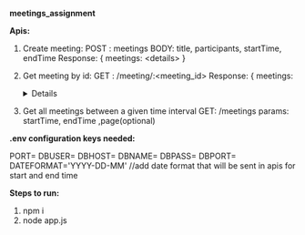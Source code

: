 **meetings_assignment**


**Apis:**

1. Create meeting:
   POST : meetings
   BODY:  title, participants, startTime, endTime 
   Response: { meetings: \<details\> }
  
2. Get meeting by id:
   GET : /meeting/:<meeting_id>
   Response: { meetings: <details> }
  
3. Get all meetings between a given time interval
   GET: /meetings
   params: startTime, endTime ,page(optional)
   
   
**.env configuration keys needed:**
 
PORT=
DBUSER=<your db username>
DBHOST=<db host>
DBNAME=<db name>
DBPASS=<db password>
DBPORT=<db port>
DATEFORMAT='YYYY-DD-MM'  //add date format that will be sent in apis for start and end time
  
**Steps to run:**

1. npm i
2. node app.js
  
  
